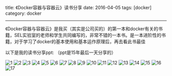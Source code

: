 title: 《Docker容器与容器云》读书分享
date: 2016-04-05
tags: [docker]
category: docker

---

《Docker容器与容器云》是我买（其实是公司买的）的第一本和docker有关的书籍，SEL实验室的老师和学生共同编写的，非常不错的一本书。是一本进阶性的书籍，对于学习了docker的基本使用和基本运作原理后，再去看此书最佳

以下是我的读书分享ppt:
（ppt是15年最后一天分享的）

![1](http://7xrkyd.com1.z0.glb.clouddn.com/Docker%E5%AE%B9%E5%99%A8%E4%B8%8E%E5%AE%B9%E5%99%A8%E4%BA%91-%E8%AF%BB%E4%B9%A6%E5%88%86%E4%BA%AB/%E5%B9%BB%E7%81%AF%E7%89%871.png)
![2](http://7xrkyd.com1.z0.glb.clouddn.com/Docker%E5%AE%B9%E5%99%A8%E4%B8%8E%E5%AE%B9%E5%99%A8%E4%BA%91-%E8%AF%BB%E4%B9%A6%E5%88%86%E4%BA%AB/%E5%B9%BB%E7%81%AF%E7%89%872.png)
![3](http://7xrkyd.com1.z0.glb.clouddn.com/Docker%E5%AE%B9%E5%99%A8%E4%B8%8E%E5%AE%B9%E5%99%A8%E4%BA%91-%E8%AF%BB%E4%B9%A6%E5%88%86%E4%BA%AB/%E5%B9%BB%E7%81%AF%E7%89%873.png)
![4](http://7xrkyd.com1.z0.glb.clouddn.com/Docker%E5%AE%B9%E5%99%A8%E4%B8%8E%E5%AE%B9%E5%99%A8%E4%BA%91-%E8%AF%BB%E4%B9%A6%E5%88%86%E4%BA%AB/%E5%B9%BB%E7%81%AF%E7%89%874.png)
![5](http://7xrkyd.com1.z0.glb.clouddn.com/Docker%E5%AE%B9%E5%99%A8%E4%B8%8E%E5%AE%B9%E5%99%A8%E4%BA%91-%E8%AF%BB%E4%B9%A6%E5%88%86%E4%BA%AB/%E5%B9%BB%E7%81%AF%E7%89%875.png)
![6](http://7xrkyd.com1.z0.glb.clouddn.com/Docker%E5%AE%B9%E5%99%A8%E4%B8%8E%E5%AE%B9%E5%99%A8%E4%BA%91-%E8%AF%BB%E4%B9%A6%E5%88%86%E4%BA%AB/%E5%B9%BB%E7%81%AF%E7%89%876.png)
![7](http://7xrkyd.com1.z0.glb.clouddn.com/Docker%E5%AE%B9%E5%99%A8%E4%B8%8E%E5%AE%B9%E5%99%A8%E4%BA%91-%E8%AF%BB%E4%B9%A6%E5%88%86%E4%BA%AB/%E5%B9%BB%E7%81%AF%E7%89%877.png)
![8](http://7xrkyd.com1.z0.glb.clouddn.com/Docker%E5%AE%B9%E5%99%A8%E4%B8%8E%E5%AE%B9%E5%99%A8%E4%BA%91-%E8%AF%BB%E4%B9%A6%E5%88%86%E4%BA%AB/%E5%B9%BB%E7%81%AF%E7%89%878.png)
![9](http://7xrkyd.com1.z0.glb.clouddn.com/Docker%E5%AE%B9%E5%99%A8%E4%B8%8E%E5%AE%B9%E5%99%A8%E4%BA%91-%E8%AF%BB%E4%B9%A6%E5%88%86%E4%BA%AB/%E5%B9%BB%E7%81%AF%E7%89%879.png)
![10](http://7xrkyd.com1.z0.glb.clouddn.com/Docker%E5%AE%B9%E5%99%A8%E4%B8%8E%E5%AE%B9%E5%99%A8%E4%BA%91-%E8%AF%BB%E4%B9%A6%E5%88%86%E4%BA%AB/%E5%B9%BB%E7%81%AF%E7%89%8710.png)
![11](http://7xrkyd.com1.z0.glb.clouddn.com/Docker%E5%AE%B9%E5%99%A8%E4%B8%8E%E5%AE%B9%E5%99%A8%E4%BA%91-%E8%AF%BB%E4%B9%A6%E5%88%86%E4%BA%AB/%E5%B9%BB%E7%81%AF%E7%89%8711.png)
![12](http://7xrkyd.com1.z0.glb.clouddn.com/Docker%E5%AE%B9%E5%99%A8%E4%B8%8E%E5%AE%B9%E5%99%A8%E4%BA%91-%E8%AF%BB%E4%B9%A6%E5%88%86%E4%BA%AB/%E5%B9%BB%E7%81%AF%E7%89%8712.png)
![13](http://7xrkyd.com1.z0.glb.clouddn.com/Docker%E5%AE%B9%E5%99%A8%E4%B8%8E%E5%AE%B9%E5%99%A8%E4%BA%91-%E8%AF%BB%E4%B9%A6%E5%88%86%E4%BA%AB/%E5%B9%BB%E7%81%AF%E7%89%8713.png)
![14](http://7xrkyd.com1.z0.glb.clouddn.com/Docker%E5%AE%B9%E5%99%A8%E4%B8%8E%E5%AE%B9%E5%99%A8%E4%BA%91-%E8%AF%BB%E4%B9%A6%E5%88%86%E4%BA%AB/%E5%B9%BB%E7%81%AF%E7%89%8714.png)
![15](http://7xrkyd.com1.z0.glb.clouddn.com/Docker%E5%AE%B9%E5%99%A8%E4%B8%8E%E5%AE%B9%E5%99%A8%E4%BA%91-%E8%AF%BB%E4%B9%A6%E5%88%86%E4%BA%AB/%E5%B9%BB%E7%81%AF%E7%89%8715.png)
![16](http://7xrkyd.com1.z0.glb.clouddn.com/Docker%E5%AE%B9%E5%99%A8%E4%B8%8E%E5%AE%B9%E5%99%A8%E4%BA%91-%E8%AF%BB%E4%B9%A6%E5%88%86%E4%BA%AB/%E5%B9%BB%E7%81%AF%E7%89%8716.png)
![17](http://7xrkyd.com1.z0.glb.clouddn.com/Docker%E5%AE%B9%E5%99%A8%E4%B8%8E%E5%AE%B9%E5%99%A8%E4%BA%91-%E8%AF%BB%E4%B9%A6%E5%88%86%E4%BA%AB/%E5%B9%BB%E7%81%AF%E7%89%8717.png)
